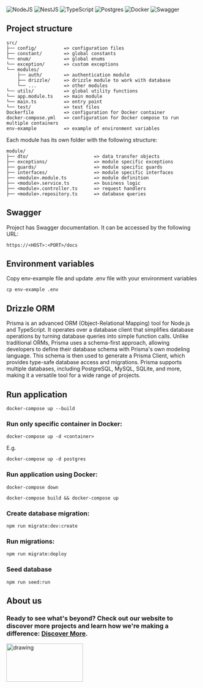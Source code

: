 ![NodeJS](https://img.shields.io/badge/node.js-6DA55F?style=for-the-badge&logo=node.js&logoColor=white)
![NestJS](https://img.shields.io/badge/nestjs-%23E0234E.svg?style=for-the-badge&logo=nestjs&logoColor=white)
![TypeScript](https://img.shields.io/badge/typescript-%23007ACC.svg?style=for-the-badge&logo=typescript&logoColor=white)
![Postgres](https://img.shields.io/badge/postgres-%23316192.svg?style=for-the-badge&logo=postgresql&logoColor=white)
![Docker](https://img.shields.io/badge/docker-%230db7ed.svg?style=for-the-badge&logo=docker&logoColor=white)
![Swagger](https://img.shields.io/badge/-Swagger-%23Clojure?style=for-the-badge&logo=swagger&logoColor=white)

## Project structure

```
src/
├── config/          => configuration files
├── constant/        => global constants
└── enum/            => global enums
└── exception/       => custom exceptions
└── modules/         
    ├── auth/        => authentication module
    ├── drizzle/     => drizzle module to work with database
    └── ...          => other modules
└── utils/           => global utility functions
└── app.module.ts    => main module
└── main.ts          => entry point
└── test/            => test files
Dockerfile           => configuration for Docker container
docker-compose.yml   => configuration for Docker compose to run multiple containers
env-example          => example of environment variables
```
Each module has its own folder with the following structure:

```
module/
├── dto/                        => data transfer objects
├── exceptions/                 => module specific exceptions
├── guards/                     => module specific guards
├── interfaces/                 => module specific interfaces
├── <module>.module.ts          => module definition
├── <module>.service.ts         => business logic
├── <module>.controller.ts      => request handlers
├── <module>.repository.ts      => database queries
```

## Swagger
Project has Swagger documentation. It can be accessed by the following URL:

```
https://<HOST>:<PORT>/docs
```

## Environment variables
Copy env-example file and update .env file with your environment variables
```
cp env-example .env
```

## Drizzle ORM

Prisma is an advanced ORM (Object-Relational Mapping) tool for Node.js and TypeScript. It operates over a database client that simplifies database operations by turning database queries into simple function calls. Unlike traditional ORMs, Prisma uses a schema-first approach, allowing developers to define their database schema with Prisma's own modeling language. This schema is then used to generate a Prisma Client, which provides type-safe database access and migrations. Prisma supports multiple databases, including PostgreSQL, MySQL, SQLite, and more, making it a versatile tool for a wide range of projects.

## Run application

```
docker-compose up --build
```

### Run only specific container in Docker:

```
docker-compose up -d <container>
```

E.g.

```
docker-compose up -d postgres
```

### Run application using Docker:

```
docker-compose down
```

```
docker-compose build && docker-compose up
```

### Create database migration:

```
npm run migrate:dev:create
```

### Run migrations:

```
npm run migrate:deploy
```

### Seed database

```
npm run seed:run
```

## About us
### Ready to see what's beyond? Check out our website to discover more projects and learn how we're making a difference: [Discover More](https://lnoks.com).
<img src="https://api.lnoks.com/api/files/gpdni4nbyo5aj5b/ckzlbh3iiyt5n83/logo_purple_pure_hqhbjiEXbL.svg?token=" alt="drawing" width="200" height="100"/>

